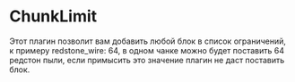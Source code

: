 # ChunkLimit
Этот плагин позволит вам добавить любой блок в список ограничений, к примеру redstone_wire: 64, в одном чанке можно будет поставить 64 редстон пыли, если примысить это значение плагин не даст поставить блок.
